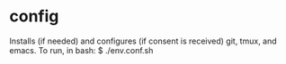 # config
Installs (if needed) and configures (if consent is received) git, tmux, and emacs. To run, in bash: 
$ ./env.conf.sh

